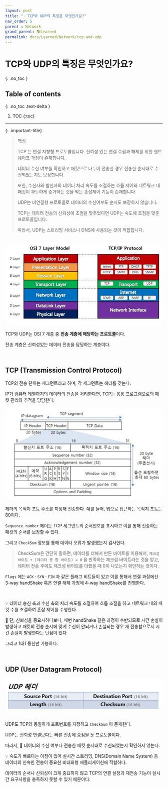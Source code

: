 ```yaml
---
layout: post
title: "· TCP와 UDP의 특징은 무엇인가요?"
nav_order: 5
parent : Network
grand_parent: 📚Learned
permalink: docs/Learned/Network/tcp-and-udp
---
```


# TCP와 UDP의 특징은 무엇인가요?
{: .no_toc }

## Table of contents
{: .no_toc .text-delta }

1. TOC
{:toc}

---


{: .important-title}
> 핵심
>
> TCP 는 연결 지향형 프로토콜입니다. 신뢰성 있는 연결 수립과 해제를 위한 핸드쉐이크 과정이 존재합니다.
> 
> 데이터 수신 여부를 확인하고 패킷으로 나누어 전송한 경우 전송한 순서대로 수신되었는지도 보장합니다.
> 
> 또한, 수신자와 발신자의 데이터 처리 속도를 조절하는 흐름 제어와 네트워크 내 패킷이 과도하게 증가하는 것을 막는 혼잡제어 기능이 존재합니다.
> 
> 
> UDP는 비연결형 프로토콜로 데이터의 수신여부도 순서도 보장하지 않습니다. 
> 
> TCP는 데이터 전송의 신뢰성에 초점을 맞추었다면 UDP는 속도에 초첨을 맞춘 프로토콜입니다.
> 
> 따라서, UDP는 스트리밍 서비스나 DNS에 사용되는 것이 적합합니다.


<br>



<div align = "center">
  <img src="https://raw.githubusercontent.com/buinq/imageServer/main/img/image-20230623154540657.png" alt="image-20230623154540657" style="width: 500px;"  />
</div>



TCP와 UDP는 OSI 7 계층 중 **전송 계층에 해당하는 프로토콜**이다.  

전송 계층은 신뢰성있는 데이터 전송을 담당하는 계층이다.  

<br>

## **TCP (Transmission Control Protocol)**

TCP의 전송 단위는 세그먼트라고 하며, 각 세그먼트는 헤더를 갖는다.  
 
IP가 컴퓨터 레벨까지의 데이터의 전송을 처리한다면, TCP는 응용 프로그램으로의 패킷 관리와 추적을 당담한다.  

<div align = "center">
<img src="https://raw.githubusercontent.com/buinq/imageServer/main/img/image-20230623152421689.png" alt="image-20230623152421689" style="width: 500px;" />
</div>



헤더의 목적지 포트 주소를 지정해 전송한다. 예를 들어, 웹으로 접근하는 목적지 포트는 80이다.  

`Sequence number` 헤더는 TCP 세그먼트의 순서번호를 표시하고 이를 통해 전송하는 패킷의 순서를 보장할 수 있다.  

그리고 `CheckSum` 정보를 통해 데이터 오류가 발생했는지 검사한다.  

> CheckSum은 간단히 말하면, 데이터를 더해서 만든 바이트를 이용해서, `체크섬 바이트 + (데이터 총 합 바이트) = 0` 을 만족하는 체크섬 바이트라는 것을 얻고, 데이터 전송 후에도 체크섬 바이트를 더했을 때 0이 나오는지 확인하는 것이다.

`Flags` 에는 `ACK` · `SYN` · `FIN` 과 같은 플래그 비트들이 있고 이를 통해서 연결 과정에선 3-way handShake 혹은 연결 해제 과정에 4-way handShake를 진행한다.  

<br>

💡 데이터 송신 측과 수신 측의 처리 속도를 조절하여 흐름 조절을 하고 네트워크 내의 패킷 수를 조절하여 혼잡 제어를 수행한다.  



🚨 단, 신뢰성을 중요시하다보니, 매번 handShake 같은 과정이 수반되므로 시간 손실이 발생하고 패킷의 전송 순서에 맞게 수신이 안되거나 손실되는 경우 재 전송함으로서 시간 손실이 발생한다는 단점이 있다.  

그리고 1대1 통신만 가능하다.

<br>

## **UDP (User Datagram Protocol)**

<div align = "center">
<img src="https://raw.githubusercontent.com/buinq/imageServer/main/img/image-20230623152255679.png" alt="image-20230623152255679"  style="width: 500px;" />
</div>

<br>

UDP도 TCP와 동일하게 포트번호를 지정하고 `CheckSum` 이 존재한다.  

UDP는 신뢰성 연결보다는 빠른 전송에 중점을 둔 프로토콜이다.  

따라서, 🚨 데이터의 수신 여부나 전송한 패킷 순서대로 수신되었는지 확인하지 않는다.  

💡 속도가 빠르다는 이점이 있어 실시간 스트리밍, DNS(Domain Name System) 등 데이터의 신속한 전송이 중요한 비대화형 애플리케이션에 적합하다.  

데이터의 순서나 신뢰성이 크게 중요하지 않고 TCP의 연결 설정과 재전송 기능이 실시간 요구사항을 충족하지 못할 수 있기 때문이다.  

